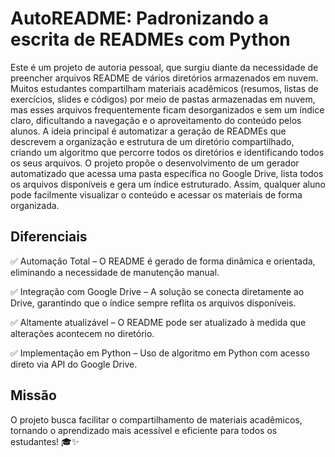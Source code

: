 # AutoREADME: Padronizando a escrita de READMEs com Python

Este é um projeto de autoria pessoal, que surgiu diante da necessidade de preencher arquivos README de vários diretórios armazenados em nuvem. Muitos estudantes compartilham materiais acadêmicos (resumos, listas de exercícios, slides e códigos) por meio de pastas armazenadas em nuvem, mas esses arquivos frequentemente ficam desorganizados e sem um índice claro, dificultando a navegação e o aproveitamento do conteúdo pelos alunos. A ideia principal é automatizar a geração de READMEs que descrevem a organização e estrutura de um diretório compartilhado, criando um algoritmo que percorre todos os diretórios e identificando todos os seus arquivos. O projeto propõe o desenvolvimento de um gerador automatizado que acessa uma pasta específica no Google Drive, lista todos os arquivos disponíveis e gera um índice estruturado. Assim, qualquer aluno pode facilmente visualizar o conteúdo e acessar os materiais de forma organizada.

## Diferenciais
✅ Automação Total – O README é gerado de forma dinâmica e orientada, eliminando a necessidade de manutenção manual.

✅ Integração com Google Drive – A solução se conecta diretamente ao Drive, garantindo que o índice sempre reflita os arquivos disponíveis.

✅ Altamente atualizável – O README pode ser atualizado à medida que alterações acontecem no diretório.

✅ Implementação em Python – Uso de algoritmo em Python com acesso direto via API do Google Drive.

## Missão
O projeto busca facilitar o compartilhamento de materiais acadêmicos, tornando o aprendizado mais acessível e eficiente para todos os estudantes! 🎓✨
